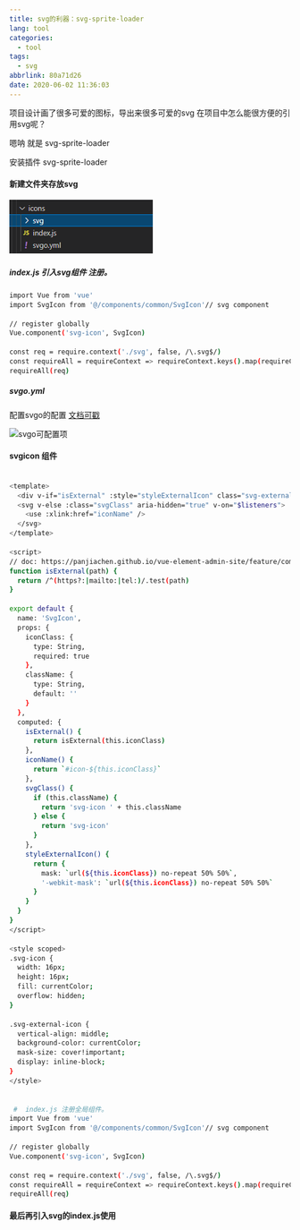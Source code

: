 ```yaml
---
title: svg的利器：svg-sprite-loader
lang: tool
categories:
  - tool
tags:
  - svg
abbrlink: 80a71d26
date: 2020-06-02 11:36:03
---
```


项目设计画了很多可爱的图标，导出来很多可爱的svg
在项目中怎么能很方便的引用svg呢？

嗯呐 就是
svg-sprite-loader

安装插件  svg-sprite-loader

#### 新建文件夹存放svg

![目录结构](../../images/svg-spri.png)
<!--more-->

##### index.js 引入svg组件 注册。

``` bash
import Vue from 'vue'
import SvgIcon from '@/components/common/SvgIcon'// svg component

// register globally
Vue.component('svg-icon', SvgIcon)

const req = require.context('./svg', false, /\.svg$/)
const requireAll = requireContext => requireContext.keys().map(requireContext)
requireAll(req)
```

##### svgo.yml
配置svgo的配置  [文档可戳](https://github.com/svg/svgo)

![svgo可配置项](../../images/svg-spri-svgo.png)


####  svgicon 组件

```bash

<template>
  <div v-if="isExternal" :style="styleExternalIcon" class="svg-external-icon svg-icon" v-on="$listeners" />
  <svg v-else :class="svgClass" aria-hidden="true" v-on="$listeners">
    <use :xlink:href="iconName" />
  </svg>
</template>

<script>
// doc: https://panjiachen.github.io/vue-element-admin-site/feature/component/svg-icon.html#usage
function isExternal(path) {
  return /^(https?:|mailto:|tel:)/.test(path)
}

export default {
  name: 'SvgIcon',
  props: {
    iconClass: {
      type: String,
      required: true
    },
    className: {
      type: String,
      default: ''
    }
  },
  computed: {
    isExternal() {
      return isExternal(this.iconClass)
    },
    iconName() {
      return `#icon-${this.iconClass}`
    },
    svgClass() {
      if (this.className) {
        return 'svg-icon ' + this.className
      } else {
        return 'svg-icon'
      }
    },
    styleExternalIcon() {
      return {
        mask: `url(${this.iconClass}) no-repeat 50% 50%`,
        '-webkit-mask': `url(${this.iconClass}) no-repeat 50% 50%`
      }
    }
  }
}
</script>

<style scoped>
.svg-icon {
  width: 16px;
  height: 16px;
  fill: currentColor;
  overflow: hidden;
}

.svg-external-icon {
  vertical-align: middle;
  background-color: currentColor;
  mask-size: cover!important;
  display: inline-block;
}
</style>


 #  index.js 注册全局组件。
import Vue from 'vue'
import SvgIcon from '@/components/common/SvgIcon'// svg component

// register globally
Vue.component('svg-icon', SvgIcon)

const req = require.context('./svg', false, /\.svg$/)
const requireAll = requireContext => requireContext.keys().map(requireContext)
requireAll(req)

```

#### 最后再引入svg的index.js使用 